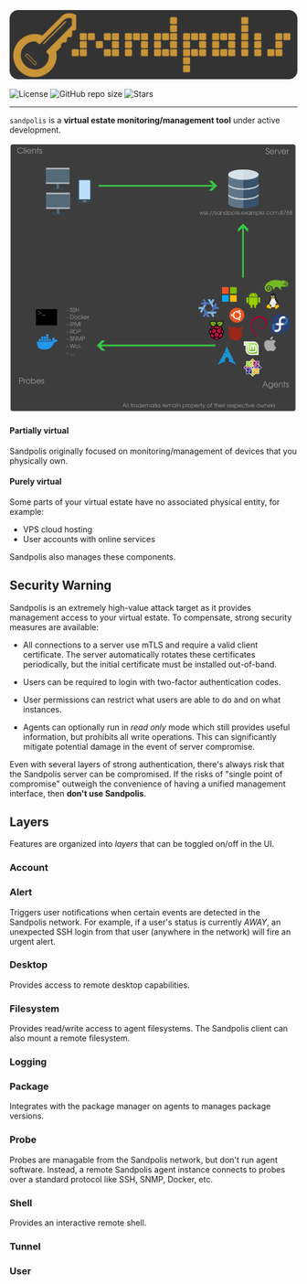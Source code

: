 <p align="center">
	<img src="https://raw.githubusercontent.com/fossable/sandpolis/master/.github/images/sandpolis-256.png" />
</p>

![License](https://img.shields.io/github/license/fossable/sandpolis)
![GitHub repo size](https://img.shields.io/github/repo-size/fossable/sandpolis)
![Stars](https://img.shields.io/github/stars/fossable/sandpolis?style=social)

<hr>

`sandpolis` is a **virtual estate monitoring/management tool** under active
development.

<p align="center">
	<img src="https://raw.githubusercontent.com/fossable/sandpolis/master/.github/images/overview.png" />
</p>

#### Partially virtual

Sandpolis originally focused on monitoring/management of devices that you
physically own.

#### Purely virtual

Some parts of your virtual estate have no associated physical entity, for
example:

- VPS cloud hosting
- User accounts with online services

Sandpolis also manages these components.

## Security Warning

Sandpolis is an extremely high-value attack target as it provides management
access to your virtual estate. To compensate, strong security measures are
available:

- All connections to a server use mTLS and require a valid client certificate.
  The server automatically rotates these certificates periodically, but the
  initial certificate must be installed out-of-band.

- Users can be required to login with two-factor authentication codes.

- User permissions can restrict what users are able to do and on what instances.

- Agents can optionally run in _read only_ mode which still provides useful
  information, but prohibits all write operations. This can significantly
  mitigate potential damage in the event of server compromise.

Even with several layers of strong authentication, there's always risk that the
Sandpolis server can be compromised. If the risks of "single point of
compromise" outweigh the convenience of having a unified management interface,
then **don't use Sandpolis**.

## Layers

Features are organized into _layers_ that can be toggled on/off in the UI.

### Account

### Alert

Triggers user notifications when certain events are detected in the Sandpolis
network. For example, if a user's status is currently _AWAY_, an unexpected SSH
login from that user (anywhere in the network) will fire an urgent alert.

### Desktop

Provides access to remote desktop capabilities.

### Filesystem

Provides read/write access to agent filesystems. The Sandpolis client can also
mount a remote filesystem.

### Logging

### Package

Integrates with the package manager on agents to manages package versions.

### Probe

Probes are managable from the Sandpolis network, but don't run agent software.
Instead, a remote Sandpolis agent instance connects to probes over a standard
protocol like SSH, SNMP, Docker, etc.

### Shell

Provides an interactive remote shell.

### Tunnel

### User
